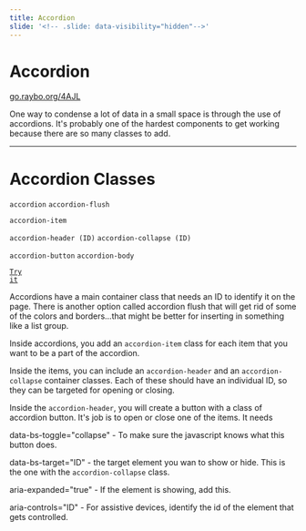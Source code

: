 ```yaml
---
title: Accordion
slide: '<!-- .slide: data-visibility="hidden"-->'
---
```


<!-- .slide: data-state="layout-title" class="bg-dark"-->

# Accordion

<div class="slide-link"><a href="https://go.raybo.org/4AJL"><i class="fab fa-slideshare"></i> go.raybo.org/4AJL</a></div>

> >

One way to condense a lot of data in a small space is through the use of accordions. It's probably one of the hardest components to get working because there are so many classes to add.

---

# Accordion Classes

`accordion` `accordion-flush`

`accordion-item`

`accordion-header (ID)` `accordion-collapse (ID)`

`accordion-button` `accordion-body`

<a href="https://codepen.io/planetoftheweb/pen/gOgdyZq?editors=1000" target="_blank"><code class="code-royal">Try it</code></a>

> >

Accordions have a main container class that needs an ID to identify it on the page. There is another option called accordion flush that will get rid of some of the colors and borders...that might be better for inserting in something like a list group.

Inside accordions, you add an `accordion-item` class for each item that you want to be a part of the accordion.

Inside the items, you can include an `accordion-header` and an `accordion-collapse` container classes. Each of these should have an individual ID, so they can be targeted for opening or closing.

Inside the `accordion-header`, you will create a button with a class of accordion button. It's job is to open or close one of the items. It needs

data-bs-toggle="collapse" - To make sure the javascript knows what this button does.

data-bs-target="ID" - the target element you wan to show or hide. This is the one with the `accordion-collapse` class.

aria-expanded="true" - If the element is showing, add this.

aria-controls="ID" - For assistive devices, identify the id of the element that gets controlled.
